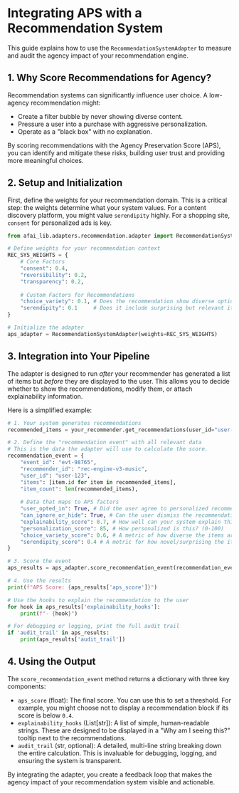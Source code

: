 # Integrating APS with a Recommendation System

This guide explains how to use the `RecommendationSystemAdapter` to measure and audit the agency impact of your recommendation engine.

## 1. Why Score Recommendations for Agency?

Recommendation systems can significantly influence user choice. A low-agency recommendation might:
-   Create a filter bubble by never showing diverse content.
-   Pressure a user into a purchase with aggressive personalization.
-   Operate as a "black box" with no explanation.

By scoring recommendations with the Agency Preservation Score (APS), you can identify and mitigate these risks, building user trust and providing more meaningful choices.

## 2. Setup and Initialization

First, define the weights for your recommendation domain. This is a critical step: the weights determine what your system values. For a content discovery platform, you might value `serendipity` highly. For a shopping site, `consent` for personalized ads is key.

```python
from afai_lib.adapters.recommendation.adapter import RecommendationSystemAdapter

# Define weights for your recommendation context
REC_SYS_WEIGHTS = {
    # Core Factors
    "consent": 0.4,
    "reversibility": 0.2,
    "transparency": 0.2,
    
    # Custom Factors for Recommendations
    "choice_variety": 0.1, # Does the recommendation show diverse options?
    "serendipity": 0.1     # Does it include surprising but relevant items?
}

# Initialize the adapter
aps_adapter = RecommendationSystemAdapter(weights=REC_SYS_WEIGHTS)
```

## 3. Integration into Your Pipeline

The adapter is designed to run *after* your recommender has generated a list of items but *before* they are displayed to the user. This allows you to decide whether to show the recommendations, modify them, or attach explainability information.

Here is a simplified example:

```python
# 1. Your system generates recommendations
recommended_items = your_recommender.get_recommendations(user_id="user-123")

# 2. Define the "recommendation event" with all relevant data
# This is the data the adapter will use to calculate the score.
recommendation_event = {
    "event_id": "evt-98765",
    "recommender_id": "rec-engine-v3-music",
    "user_id": "user-123",
    "items": [item.id for item in recommended_items],
    "item_count": len(recommended_items),
    
    # Data that maps to APS factors
    "user_opted_in": True, # Did the user agree to personalized recommendations?
    "can_ignore_or_hide": True, # Can the user dismiss the recommendation carousel?
    "explainability_score": 0.7, # How well can your system explain this choice?
    "personalization_score": 85, # How personalized is this? (0-100)
    "choice_variety_score": 0.6, # A metric of how diverse the items are.
    "serendipity_score": 0.4 # A metric for how novel/surprising the items are.
}

# 3. Score the event
aps_results = aps_adapter.score_recommendation_event(recommendation_event, audit=True)

# 4. Use the results
print(f"APS Score: {aps_results['aps_score']}")

# Use the hooks to explain the recommendation to the user
for hook in aps_results['explainability_hooks']:
    print(f"- {hook}")

# For debugging or logging, print the full audit trail
if 'audit_trail' in aps_results:
    print(aps_results['audit_trail'])
```

## 4. Using the Output

The `score_recommendation_event` method returns a dictionary with three key components:

-   `aps_score` (float): The final score. You can use this to set a threshold. For example, you might choose not to display a recommendation block if its score is below `0.4`.
-   `explainability_hooks` (List[str]): A list of simple, human-readable strings. These are designed to be displayed in a "Why am I seeing this?" tooltip next to the recommendations.
-   `audit_trail` (str, optional): A detailed, multi-line string breaking down the entire calculation. This is invaluable for debugging, logging, and ensuring the system is transparent.

By integrating the adapter, you create a feedback loop that makes the agency impact of your recommendation system visible and actionable.
